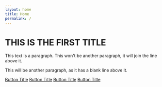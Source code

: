 ```yaml
---
layout: home
title: Home
permalink: /
---
```


# THIS IS THE FIRST TITLE

This text is a paragraph.
This won't be another paragraph, it will join the line above it.

This will be another paragraph, as it has a blank line above it.

[Button Title](link)
[Button Title](link)
[Button Title](link)
[Button Title](link)
